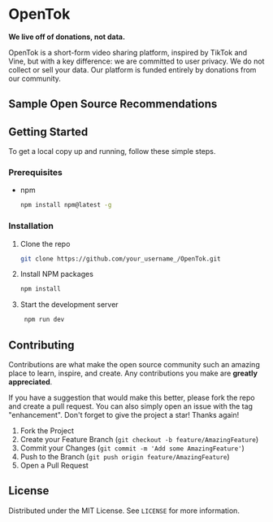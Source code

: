 # OpenTok

**We live off of donations, not data.**

OpenTok is a short-form video sharing platform, inspired by TikTok and Vine, but with a key difference: we are committed to user privacy. We do not collect or sell your data. Our platform is funded entirely by donations from our community.


## Sample Open Source Recommendations


## Getting Started

To get a local copy up and running, follow these simple steps.

### Prerequisites

* npm
  ```sh
  npm install npm@latest -g
  ```

### Installation

1. Clone the repo
   ```sh
   git clone https://github.com/your_username_/OpenTok.git
   ```
2. Install NPM packages
   ```sh
   npm install
   ```
3. Start the development server
   ```sh
    npm run dev
   ```

## Contributing

Contributions are what make the open source community such an amazing place to learn, inspire, and create. Any contributions you make are **greatly appreciated**.

If you have a suggestion that would make this better, please fork the repo and create a pull request. You can also simply open an issue with the tag "enhancement".
Don't forget to give the project a star! Thanks again!

1. Fork the Project
2. Create your Feature Branch (`git checkout -b feature/AmazingFeature`)
3. Commit your Changes (`git commit -m 'Add some AmazingFeature'`)
4. Push to the Branch (`git push origin feature/AmazingFeature`)
5. Open a Pull Request

## License

Distributed under the MIT License. See `LICENSE` for more information.
